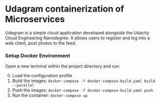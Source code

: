 # Udagram containerization of Microservices

Udagram is a simple cloud application developed alongside the Udacity Cloud Engineering Nanodegree. It allows users to register and log into a web client, post photos to the feed.



### Setup Docker Environment
Open a new terminal within the project directory and run:

0. Load the configuration profile
1. Build the images: `docker-compose -f docker-compose-build.yaml build --parallel`
2. Push the images: `docker-compose -f docker-compose-build.yaml push`
3. Run the container: `docker-compose up`

